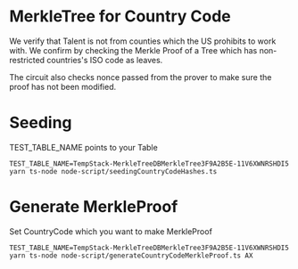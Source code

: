 # MerkleTree for Country Code

We verify that Talent is not from counties which the US prohibits to work with. We confirm by checking the Merkle Proof of a Tree which has non-restricted countries's ISO code as leaves.

The circuit also checks nonce passed from the prover to make sure the proof has not been modified.

# Seeding

TEST_TABLE_NAME points to your Table

```
TEST_TABLE_NAME=TempStack-MerkleTreeDBMerkleTree3F9A2B5E-11V6XWNRSHDI5  yarn ts-node node-script/seedingCountryCodeHashes.ts
```

# Generate MerkleProof

Set CountryCode which you want to make MerkleProof

```
TEST_TABLE_NAME=TempStack-MerkleTreeDBMerkleTree3F9A2B5E-11V6XWNRSHDI5  yarn ts-node node-script/generateCountryCodeMerkleProof.ts AX
```
